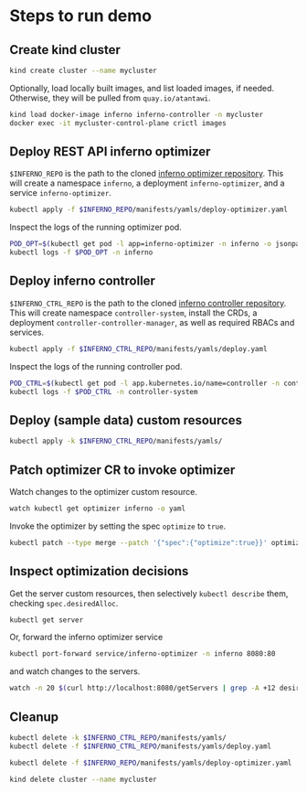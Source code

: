 # Steps to run demo

## Create kind cluster

```bash
kind create cluster --name mycluster
```

Optionally, load locally built images, and list loaded images, if needed.
Otherwise, they will be pulled from `quay.io/atantawi`.

```bash
kind load docker-image inferno inferno-controller -n mycluster
docker exec -it mycluster-control-plane crictl images
```

## Deploy REST API inferno optimizer

`$INFERNO_REPO` is the path to the cloned [inferno optimizer repository](https://github.ibm.com/ai-platform-research/inferno).
This will create a namespace `inferno`, a deployment `inferno-optimizer`, and a service `inferno-optimizer`.

```bash
kubectl apply -f $INFERNO_REPO/manifests/yamls/deploy-optimizer.yaml
```

Inspect the logs of the running optimizer pod.

```bash
POD_OPT=$(kubectl get pod -l app=inferno-optimizer -n inferno -o jsonpath="{.items[0].metadata.name}")
kubectl logs -f $POD_OPT -n inferno 
```

## Deploy inferno controller

`$INFERNO_CTRL_REPO` is the path to the cloned [inferno controller repository](https://github.ibm.com/inferno/controller).
This will create namespace `controller-system`, install the CRDs, a deployment `controller-controller-manager`, as well as required RBACs and services.

```bash
kubectl apply -f $INFERNO_CTRL_REPO/manifests/yamls/deploy.yaml
```

Inspect the logs of the running controller pod.

```bash
POD_CTRL=$(kubectl get pod -l app.kubernetes.io/name=controller -n controller-system -o jsonpath="{.items[0].metadata.name}")
kubectl logs -f $POD_CTRL -n controller-system 
```

## Deploy (sample data) custom resources

```bash
kubectl apply -k $INFERNO_CTRL_REPO/manifests/yamls/
```

## Patch optimizer CR to invoke optimizer

Watch changes to the optimizer custom resource.

```bash
watch kubectl get optimizer inferno -o yaml
```

Invoke the optimizer by setting the spec `optimize` to `true`.

```bash
kubectl patch --type merge --patch '{"spec":{"optimize":true}}' optimizer inferno
```

## Inspect optimization decisions

Get the server custom resources, then selectively `kubectl describe` them, checking `spec.desiredAlloc`.

```bash
kubectl get server
```

Or, forward the inferno optimizer service

```bash
kubectl port-forward service/inferno-optimizer -n inferno 8080:80
```

and watch changes to the servers.

```bash
watch -n 20 $(curl http://localhost:8080/getServers | grep -A +12 desiredAlloc)
```

## Cleanup

```bash
kubectl delete -k $INFERNO_CTRL_REPO/manifests/yamls/
kubectl delete -f $INFERNO_CTRL_REPO/manifests/yamls/deploy.yaml

kubectl delete -f $INFERNO_REPO/manifests/yamls/deploy-optimizer.yaml

kind delete cluster --name mycluster
```